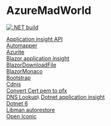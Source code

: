 # AzureMadWorld

[![.NET build](https://github.com/oveldman/AzureMadWorld/actions/workflows/DotnetCheck.yml/badge.svg?branch=main)](https://github.com/oveldman/AzureMadWorld/actions/workflows/DotnetCheck.yml)

[Application insight API](https://dev.applicationinsights.io/documentation/overview)\
[Automapper](https://github.com/AutoMapper)\
[Azurite](https://docs.microsoft.com/en-us/azure/storage/common/storage-use-azurite?tabs=visual-studio)\
[Blazor application insight](https://github.com/IvanJosipovic/BlazorApplicationInsights)\
[BlazorDownloadFile](https://github.com/arivera12/BlazorDownloadFile)\
[BlazorMonaco](https://github.com/serdarciplak/BlazorMonaco)\
[Bootstrap](https://getbootstrap.com/)\
[Cdnjs](https://cdnjs.com/libraries?q=bootstrap)\
[Convert Cert pem to pfx](https://tomascrespo.com/convert-letsencrypt-pem-certificate-to-pfx/)\
[DNS Lookup](https://toolbox.googleapps.com/apps/dig/#TXT/_acme-challenge.api.mad-world.nl.)\
[Dotnet application insight](https://docs.microsoft.com/en-us/azure/azure-monitor/app/asp-net-core)\
[Dotnet 6](https://docs.microsoft.com/en-us/dotnet/core/compatibility/6.0)\
[Libman autorestore](https://docs.microsoft.com/en-us/aspnet/core/client-side/libman/libman-vs?view=aspnetcore-6.0#restore-files-during-build)\
[Open Iconic](https://useiconic.com/open)
